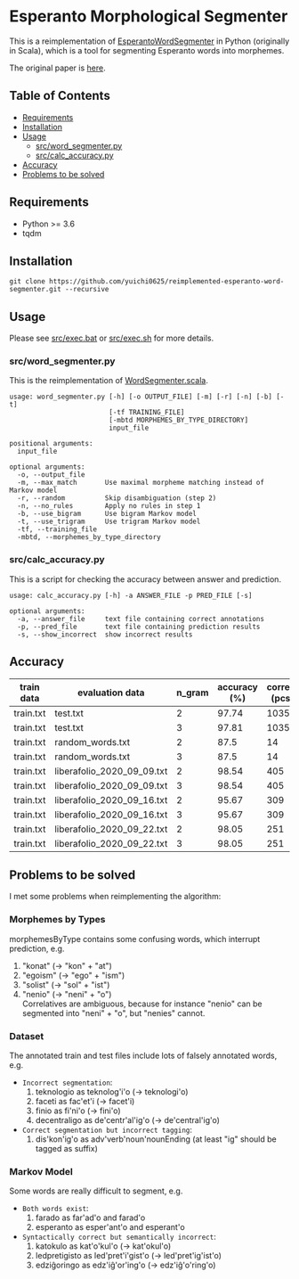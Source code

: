 # Esperanto Morphological Segmenter
This is a reimplementation of [EsperantoWordSegmenter](https://github.com/tguinard/EsperantoWordSegmenter) in Python (originally in Scala), which is a tool for segmenting Esperanto words into morphemes.

The original paper is [here](https://ufal.mff.cuni.cz/pbml/105/art-guinard.pdf).

## Table of Contents
- [Requirements](#Requirements)
- [Installation](#Installation)
- [Usage](#Usage)
    - [src/word_segmenter.py](#srcword_segmenterpy)
    - [src/calc_accuracy.py](#srccalc_accuracypy)
- [Accuracy](#Accuracy)
- [Problems to be solved](#Problems-to-be-solved)

## Requirements
- Python >= 3.6
- tqdm

## Installation
```
git clone https://github.com/yuichi0625/reimplemented-esperanto-word-segmenter.git --recursive
```

## Usage
Please see [src/exec.bat](src/exec.bat) or [src/exec.sh](src/exec.sh) for more details.

### src/word_segmenter.py
This is the reimplementation of [WordSegmenter.scala](https://github.com/tguinard/EsperantoWordSegmenter/blob/230cea85c7ed9a3e72962bf14385309cb41affd6/src/WordSegmenter.scala).
```
usage: word_segmenter.py [-h] [-o OUTPUT_FILE] [-m] [-r] [-n] [-b] [-t]
                         [-tf TRAINING_FILE]
                         [-mbtd MORPHEMES_BY_TYPE_DIRECTORY]
                         input_file

positional arguments:
  input_file

optional arguments:
  -o, --output_file
  -m, --max_match       Use maximal morpheme matching instead of Markov model
  -r, --random          Skip disambiguation (step 2)
  -n, --no_rules        Apply no rules in step 1
  -b, --use_bigram      Use bigram Markov model
  -t, --use_trigram     Use trigram Markov model
  -tf, --training_file
  -mbtd, --morphemes_by_type_directory
```

### src/calc_accuracy.py
This is a script for checking the accuracy between answer and prediction.
```
usage: calc_accuracy.py [-h] -a ANSWER_FILE -p PRED_FILE [-s]

optional arguments:
  -a, --answer_file     text file containing correct annotations
  -p, --pred_file       text file containing prediction results
  -s, --show_incorrect  show incorrect results
```

## Accuracy
| train data | evaluation data | n_gram | accuracy (%) | correct (pcs) | incorrect (pcs) |
| --- | --- | --- | --- | --- | --- |
| train.txt | test.txt | 2 | 97.74 | 10352 | 239 |
| train.txt | test.txt | 3 | 97.81 | 10359 | 232 |
| train.txt | random_words.txt | 2 | 87.5 | 14 | 2 |
| train.txt | random_words.txt | 3 | 87.5 | 14 | 2 |
| train.txt | liberafolio_2020_09_09.txt | 2 | 98.54 | 405 | 6 |
| train.txt | liberafolio_2020_09_09.txt | 3 | 98.54 | 405 | 6 |
| train.txt | liberafolio_2020_09_16.txt | 2 | 95.67 | 309 | 14 |
| train.txt | liberafolio_2020_09_16.txt | 3 | 95.67 | 309 | 14 |
| train.txt | liberafolio_2020_09_22.txt | 2 | 98.05 | 251 | 5 |
| train.txt | liberafolio_2020_09_22.txt | 3 | 98.05 | 251 | 5 |

## Problems to be solved
I met some problems when reimplementing the algorithm:

### Morphemes by Types
morphemesByType contains some confusing words, which interrupt prediction, e.g.  
1. "konat" (-> "kon" + "at")
1. "egoism" (-> "ego" + "ism")
1. "solist" (-> "sol" + "ist")
1. "nenio" (-> "neni" + "o")  
    Correlatives are ambiguous, because for instance "nenio" can be segmented into "neni" + "o", but "nenies" cannot.

### Dataset
The annotated train and test files include lots of falsely annotated words, e.g.  
- `Incorrect segmentation`:
    1. teknologio as teknolog'i'o (-> teknologi'o)
    1. faceti as fac'et'i (-> facet'i)
    1. finio as fi'ni'o (-> fini'o)
    1. decentraligo as de'centr'al'ig'o (-> de'central'ig'o)
- `Correct segmentation but incorrect tagging`:
    1. dis'kon'ig'o as adv'verb'noun'nounEnding (at least "ig" should be tagged as suffix)

### Markov Model
Some words are really difficult to segment, e.g.  
- `Both words exist`:
    1. farado as far'ad'o and farad'o
    1. esperanto as esper'ant'o and esperant'o
- `Syntactically correct but semantically incorrect`:
    1. katokulo as kat'o'kul'o (-> kat'okul'o)
    1. ledpretigisto as led'pret'i'gist'o (-> led'pret'ig'ist'o)
    1. edziĝoringo as edz'iĝ'or'ing'o (-> edz'iĝ'o'ring'o)
